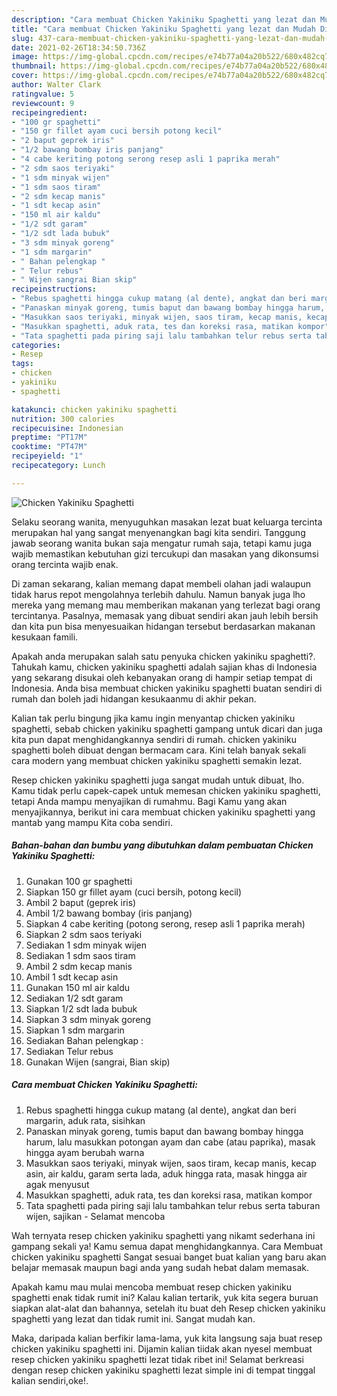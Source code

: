 ```yaml
---
description: "Cara membuat Chicken Yakiniku Spaghetti yang lezat dan Mudah Dibuat"
title: "Cara membuat Chicken Yakiniku Spaghetti yang lezat dan Mudah Dibuat"
slug: 437-cara-membuat-chicken-yakiniku-spaghetti-yang-lezat-dan-mudah-dibuat
date: 2021-02-26T18:34:50.736Z
image: https://img-global.cpcdn.com/recipes/e74b77a04a20b522/680x482cq70/chicken-yakiniku-spaghetti-foto-resep-utama.jpg
thumbnail: https://img-global.cpcdn.com/recipes/e74b77a04a20b522/680x482cq70/chicken-yakiniku-spaghetti-foto-resep-utama.jpg
cover: https://img-global.cpcdn.com/recipes/e74b77a04a20b522/680x482cq70/chicken-yakiniku-spaghetti-foto-resep-utama.jpg
author: Walter Clark
ratingvalue: 5
reviewcount: 9
recipeingredient:
- "100 gr spaghetti"
- "150 gr fillet ayam cuci bersih potong kecil"
- "2 baput geprek iris"
- "1/2 bawang bombay iris panjang"
- "4 cabe keriting potong serong resep asli 1 paprika merah"
- "2 sdm saos teriyaki"
- "1 sdm minyak wijen"
- "1 sdm saos tiram"
- "2 sdm kecap manis"
- "1 sdt kecap asin"
- "150 ml air kaldu"
- "1/2 sdt garam"
- "1/2 sdt lada bubuk"
- "3 sdm minyak goreng"
- "1 sdm margarin"
- " Bahan pelengkap "
- " Telur rebus"
- " Wijen sangrai Bian skip"
recipeinstructions:
- "Rebus spaghetti hingga cukup matang (al dente), angkat dan beri margarin, aduk rata, sisihkan"
- "Panaskan minyak goreng, tumis baput dan bawang bombay hingga harum, lalu masukkan potongan ayam dan cabe (atau paprika), masak hingga ayam berubah warna"
- "Masukkan saos teriyaki, minyak wijen, saos tiram, kecap manis, kecap asin, air kaldu, garam serta lada, aduk hingga rata, masak hingga air agak menyusut"
- "Masukkan spaghetti, aduk rata, tes dan koreksi rasa, matikan kompor"
- "Tata spaghetti pada piring saji lalu tambahkan telur rebus serta taburan wijen, sajikan Selamat mencoba"
categories:
- Resep
tags:
- chicken
- yakiniku
- spaghetti

katakunci: chicken yakiniku spaghetti 
nutrition: 300 calories
recipecuisine: Indonesian
preptime: "PT17M"
cooktime: "PT47M"
recipeyield: "1"
recipecategory: Lunch

---
```



![Chicken Yakiniku Spaghetti](https://img-global.cpcdn.com/recipes/e74b77a04a20b522/680x482cq70/chicken-yakiniku-spaghetti-foto-resep-utama.jpg)

Selaku seorang wanita, menyuguhkan masakan lezat buat keluarga tercinta merupakan hal yang sangat menyenangkan bagi kita sendiri. Tanggung jawab seorang  wanita bukan saja mengatur rumah saja, tetapi kamu juga wajib memastikan kebutuhan gizi tercukupi dan masakan yang dikonsumsi orang tercinta wajib enak.

Di zaman  sekarang, kalian memang dapat membeli olahan jadi walaupun tidak harus repot mengolahnya terlebih dahulu. Namun banyak juga lho mereka yang memang mau memberikan makanan yang terlezat bagi orang tercintanya. Pasalnya, memasak yang dibuat sendiri akan jauh lebih bersih dan kita pun bisa menyesuaikan hidangan tersebut berdasarkan makanan kesukaan famili. 



Apakah anda merupakan salah satu penyuka chicken yakiniku spaghetti?. Tahukah kamu, chicken yakiniku spaghetti adalah sajian khas di Indonesia yang sekarang disukai oleh kebanyakan orang di hampir setiap tempat di Indonesia. Anda bisa membuat chicken yakiniku spaghetti buatan sendiri di rumah dan boleh jadi hidangan kesukaanmu di akhir pekan.

Kalian tak perlu bingung jika kamu ingin menyantap chicken yakiniku spaghetti, sebab chicken yakiniku spaghetti gampang untuk dicari dan juga kita pun dapat menghidangkannya sendiri di rumah. chicken yakiniku spaghetti boleh dibuat dengan bermacam cara. Kini telah banyak sekali cara modern yang membuat chicken yakiniku spaghetti semakin lezat.

Resep chicken yakiniku spaghetti juga sangat mudah untuk dibuat, lho. Kamu tidak perlu capek-capek untuk memesan chicken yakiniku spaghetti, tetapi Anda mampu menyajikan di rumahmu. Bagi Kamu yang akan menyajikannya, berikut ini cara membuat chicken yakiniku spaghetti yang mantab yang mampu Kita coba sendiri.

<!--inarticleads1-->

##### Bahan-bahan dan bumbu yang dibutuhkan dalam pembuatan Chicken Yakiniku Spaghetti:

1. Gunakan 100 gr spaghetti
1. Siapkan 150 gr fillet ayam (cuci bersih, potong kecil)
1. Ambil 2 baput (geprek iris)
1. Ambil 1/2 bawang bombay (iris panjang)
1. Siapkan 4 cabe keriting (potong serong, resep asli 1 paprika merah)
1. Siapkan 2 sdm saos teriyaki
1. Sediakan 1 sdm minyak wijen
1. Sediakan 1 sdm saos tiram
1. Ambil 2 sdm kecap manis
1. Ambil 1 sdt kecap asin
1. Gunakan 150 ml air kaldu
1. Sediakan 1/2 sdt garam
1. Siapkan 1/2 sdt lada bubuk
1. Siapkan 3 sdm minyak goreng
1. Siapkan 1 sdm margarin
1. Sediakan  Bahan pelengkap :
1. Sediakan  Telur rebus
1. Gunakan  Wijen (sangrai, Bian skip)




<!--inarticleads2-->

##### Cara membuat Chicken Yakiniku Spaghetti:

1. Rebus spaghetti hingga cukup matang (al dente), angkat dan beri margarin, aduk rata, sisihkan
1. Panaskan minyak goreng, tumis baput dan bawang bombay hingga harum, lalu masukkan potongan ayam dan cabe (atau paprika), masak hingga ayam berubah warna
1. Masukkan saos teriyaki, minyak wijen, saos tiram, kecap manis, kecap asin, air kaldu, garam serta lada, aduk hingga rata, masak hingga air agak menyusut
1. Masukkan spaghetti, aduk rata, tes dan koreksi rasa, matikan kompor
1. Tata spaghetti pada piring saji lalu tambahkan telur rebus serta taburan wijen, sajikan - Selamat mencoba




Wah ternyata resep chicken yakiniku spaghetti yang nikamt sederhana ini gampang sekali ya! Kamu semua dapat menghidangkannya. Cara Membuat chicken yakiniku spaghetti Sangat sesuai banget buat kalian yang baru akan belajar memasak maupun bagi anda yang sudah hebat dalam memasak.

Apakah kamu mau mulai mencoba membuat resep chicken yakiniku spaghetti enak tidak rumit ini? Kalau kalian tertarik, yuk kita segera buruan siapkan alat-alat dan bahannya, setelah itu buat deh Resep chicken yakiniku spaghetti yang lezat dan tidak rumit ini. Sangat mudah kan. 

Maka, daripada kalian berfikir lama-lama, yuk kita langsung saja buat resep chicken yakiniku spaghetti ini. Dijamin kalian tiidak akan nyesel membuat resep chicken yakiniku spaghetti lezat tidak ribet ini! Selamat berkreasi dengan resep chicken yakiniku spaghetti lezat simple ini di tempat tinggal kalian sendiri,oke!.

